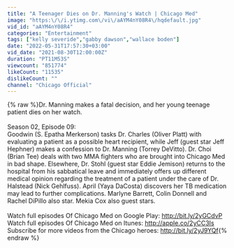 ```yaml
---
title: "A Teenager Dies on Dr. Manning's Watch | Chicago Med"
image: "https:\/\/i.ytimg.com\/vi\/aAYM4nY08R4\/hqdefault.jpg"
vid_id: "aAYM4nY08R4"
categories: "Entertainment"
tags: ["kelly severide","gabby dawson","wallace boden"]
date: "2022-05-31T17:57:30+03:00"
vid_date: "2021-08-30T12:00:00Z"
duration: "PT11M53S"
viewcount: "851774"
likeCount: "11535"
dislikeCount: ""
channel: "Chicago Official"
---
```

{% raw %}Dr. Manning makes a fatal decision, and her young teenage patient dies on her watch.<br /><br />Season 02, Episode 09: <br />Goodwin (S. Epatha Merkerson) tasks Dr. Charles (Oliver Platt) with evaluating a patient as a possible heart recipient, while Jeff (guest star Jeff Hephner) makes a confession to Dr. Manning (Torrey DeVitto). Dr. Choi (Brian Tee) deals with two MMA fighters who are brought into Chicago Med in bad shape. Elsewhere, Dr. Stohl (guest star Eddie Jemison) returns to the hospital from his sabbatical leave and immediately offers up different medical opinion regarding the treatment of a patient under the care of Dr. Halstead (Nick Gehlfuss). April (Yaya DaCosta) discovers her TB medication may lead to further complications. Marlyne Barrett, Colin Donnell and Rachel DiPillo also star. Mekia Cox also guest stars.<br /><br />Watch full episodes Of Chicago Med on Google Play: <a rel="nofollow" target="blank" href="http://bit.ly/2yGCdvP">http://bit.ly/2yGCdvP</a><br />Watch full episodes Of Chicago Med on Itunes: <a rel="nofollow" target="blank" href="http://apple.co/2yCC3Is">http://apple.co/2yCC3Is</a><br />Subscribe for more videos from the Chicago heroes: <a rel="nofollow" target="blank" href="http://bit.ly/2yJ9YQf">http://bit.ly/2yJ9YQf</a>{% endraw %}
